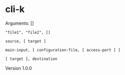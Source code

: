 # cli-k
Arguments:
    []

    "file1", "file2", []

    source, [ target ]

    main-input, [ configuration-file, [ access-port ] ]

    [ target ], destination

Version 1.0.0
